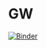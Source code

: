 # GW

[![Binder](https://mybinder.org/badge_logo.svg)](https://mybinder.org/v2/gh/prabhasyadav/GW/master)
